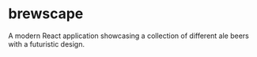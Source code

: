 # brewscape
A modern React application showcasing a collection of different ale beers with a futuristic design.
